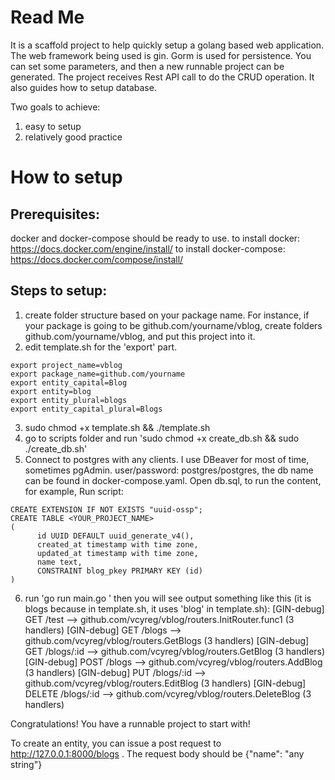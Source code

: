 # Read Me

It is a scaffold project to help quickly setup a golang based web application. The web framework being used is gin. Gorm is used for persistence. You can set some parameters, and then a new runnable project can be generated. The project receives Rest API call to do the CRUD operation. It also guides how to setup database.

Two goals to achieve:
  1. easy to setup
  2. relatively good practice

# How to setup

## Prerequisites:

docker and docker-compose should be ready to use.
to install docker: https://docs.docker.com/engine/install/
to install docker-compose: https://docs.docker.com/compose/install/

## Steps to setup:
  1. create folder structure based on your package name. For instance, if your package is going to be github.com/yourname/vblog, create folders github.com/yourname/vblog, and put this project into it.
  2. edit template.sh for the 'export' part.

 
    export project_name=vblog
    export package_name=github.com/yourname
    export entity_capital=Blog
    export entity=blog
    export entity_plural=blogs
    export entity_capital_plural=Blogs
 

  3. sudo chmod +x template.sh && ./template.sh
  4. go to scripts folder and run 'sudo chmod +x create_db.sh && sudo ./create_db.sh'
  5. Connect to postgres with any clients. I use DBeaver for most of time, sometimes pgAdmin. user/password: postgres/postgres, the db name can be found in docker-compose.yaml. Open db.sql, to run the content, for example,
     Run script:


    CREATE EXTENSION IF NOT EXISTS "uuid-ossp";
    CREATE TABLE <YOUR_PROJECT_NAME>
    (
          id UUID DEFAULT uuid_generate_v4(),
          created_at timestamp with time zone,
          updated_at timestamp with time zone,
          name text,
          CONSTRAINT blog_pkey PRIMARY KEY (id)
    )

  6. run 'go run main.go '
    then you will see output something like this (it is blogs because in template.sh, it uses 'blog' in template.sh):
         [GIN-debug] GET    /test                     --> github.com/vcyreg/vblog/routers.InitRouter.func1 (3 handlers)
    	   [GIN-debug] GET    /blogs                    --> github.com/vcyreg/vblog/routers.GetBlogs (3 handlers)
    	   [GIN-debug] GET    /blogs/:id                --> github.com/vcyreg/vblog/routers.GetBlog (3 handlers)
    	   [GIN-debug] POST   /blogs                    --> github.com/vcyreg/vblog/routers.AddBlog (3 handlers)
    	   [GIN-debug] PUT    /blogs/:id                --> github.com/vcyreg/vblog/routers.EditBlog (3 handlers)
    	   [GIN-debug] DELETE /blogs/:id                --> github.com/vcyreg/vblog/routers.DeleteBlog (3 handlers)

   Congratulations! You have a runnable project to start with!

   To create an entity, you can issue a post request to http://127.0.0.1:8000/blogs . The request body should be {"name": "any string"}
